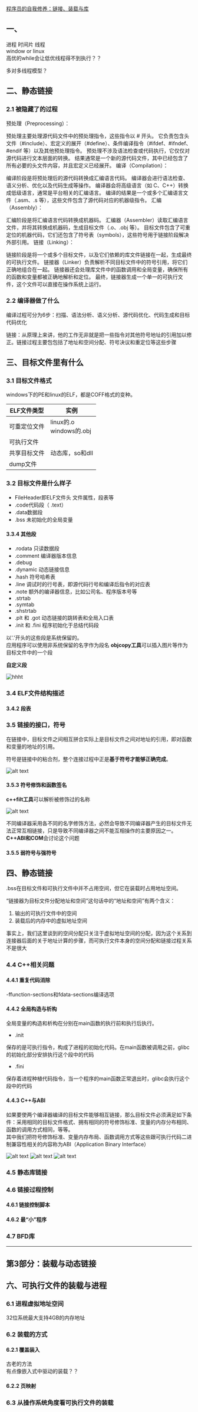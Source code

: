
[程序员的自我修养：链接、装载与库](https://awesome-programming-books.github.io/others/%E7%A8%8B%E5%BA%8F%E5%91%98%E7%9A%84%E8%87%AA%E6%88%91%E4%BF%AE%E5%85%BB%EF%BC%9A%E9%93%BE%E6%8E%A5%E3%80%81%E8%A3%85%E8%BD%BD%E4%B8%8E%E5%BA%93.pdf)

## 一、

  进程 时间片
  线程  
  window or linux  
    高优的while会让低优线程得不到执行？？

  多对多线程模型？

## 二、静态链接

### 2.1 被隐藏了的过程

预处理（Preprocessing）：

预处理主要处理源代码文件中的预处理指令，这些指令以 # 开头。
它负责包含头文件（#include）、宏定义的展开（#define）、条件编译指令（#ifdef、#ifndef、#endif 等）以及其他预处理指令。
预处理不涉及语法检查或代码执行，它仅仅对源代码进行文本层面的转换。
结果通常是一个新的源代码文件，其中已经包含了所有必要的头文件内容，并且宏定义已经展开。
编译（Compilation）：

编译阶段是将预处理后的源代码转换成汇编语言代码。
编译器会进行语法检查、语义分析、优化以及代码生成等操作。
编译器会将高级语言（如 C、C++）转换成低级语言，通常是平台相关的汇编语言。
编译的结果是一个或多个汇编语言文件（.asm、.s 等），这些文件包含了源代码对应的机器级指令。
汇编（Assembly）：

汇编阶段是将汇编语言代码转换成机器码。
汇编器（Assembler）读取汇编语言文件，并将其转换成机器码，生成目标文件（.o、.obj 等）。
目标文件包含了可重定位的机器代码，它们还包含了符号表（symbols），这些符号用于链接阶段解决外部引用。
链接（Linking）：

链接阶段是将一个或多个目标文件，以及它们依赖的库文件链接在一起，生成最终的可执行文件。
链接器（Linker）负责解析不同目标文件中的符号引用，将它们正确地组合在一起。
链接器还会处理库文件中的函数调用和全局变量，确保所有的函数和变量都被正确地解析和定位。
最终，链接器生成一个单一的可执行文件，这个文件可以直接在操作系统上运行。

### 2.2 编译器做了什么

编译过程可分为6步：扫描、语法分析、语义分析、源代码优化、代码生成和目标代码优化

链接：从原理上来讲，他的工作无非就是把一些指令对其他符号地址的引用加以修正。链接过程主要包包括了地址和空间分配、符号决议和重定位等这些步骤

## 三、目标文件里有什么

### 3.1 目标文件格式 

windows下的PE和linux的ELF，都是COFF格式的变种。

 

| ELF文件类型  | 实例   |
| -------  | --- |
|  可重定位文件    | linux的.o</br> windows的.obj   |
| 可执行文件 |  |
| 共享目标文件| 动态库，so和dll |
| dump文件 | |

### 3.2 目标文件是什么样子

+ FileHeader即ELF文件头
  文件属性，段表等
+ .code代码段（ .text）
+ .data数据段
+ .bss
  未初始化的全局变量

#### 3.3.4 其他段

+ .rodata   只读数据段
+ .comment  编译器版本信息
+ .debug
+ .dynamic  动态链接信息
+ .hash     符号哈希表
+ .line     调试时的行号表，即源代码行号和编译后指令的对应表
+ .note     额外的编译器信息，比如公司名、程序版本号等
+ .strtab
+ .symtab
+ .shstrtab
+ .plt 和 .got    动态链接的跳转表和全局入口表
+ .init 和 .fini  程序初始化于总结代码段

以'.'开头的这些段是系统保留的。  
应用程序可以使用非系统保留的名字作为段名
**objcopy工具**可以插入图片等作为目标文件中的一个段

**自定义段**

![hhht](img02/image.png)

### 3.4 ELF文件结构描述

#### 3.4.2 段表

### 3.5 链接的接口，符号

在链接中，目标文件之间相互拼合实际上是目标文件之间对地址的引用，即对函数和变量的地址的引用。

符号是链接中的粘合剂，整个连接过程中正是**基于符号才能够正确完成**。

![alt text](img02/image-1.png)

#### 3.5.3 符号修饰和函数签名

**c++filt工具**可以解析被修饰过的名称

![alt text](img02/image-2.png)

不同编译器采用各不同的名字修饰方法，必然会导致不同编译器产生的目标文件无法正常互相链接，只是导致不同编译器之间不能互相操作的主要原因之一。  
**C++ABI和COM**会讨论这个问题

#### 3.5.5 弱符号与强符号

## 四、静态链接

.bss在目标文件和可执行文件中并不占用空间，但它在装载时占用地址空间。

“链接器为目标文件分配地址和空间”这句话中的“地址和空间”有两个含义：
1. 输出的可执行文件中的空间
2. 装载后的内存中的虚拟地址空间

事实上，我们这里谈到的空间分配只关注于虚拟地址空间的分配，因为这个关系到连接器后面的关于地址计算的步骤，而可执行文件本身的空间分配和链接过程关系不是很大

### 4.4 C++相关问题

#### 4.4.1 重复代码消除

-ffunction-sections和fdata-sections编译选项

#### 4.4.2 全局构造与析构

全局变量的构造和析构在分别在main函数的执行前和执行后执行。

+ .init

保存的是可执行指令，构成了进程的初始化代码。在main函数被调用之前，glibc的初始化部分安排执行这个段中的代码

+ .fini

保存着进程种植代码指令，当一个程序的main函数正常退出时，glibc会执行这个段中的代码

#### 4.4.3 C++与ABI

如果要使两个编译器编译的目标文件能够相互链接，那么目标文件必须满足如下条件：采用相同的目标文件格式、拥有相同的符号修饰标准、变量的内存分布相同、函数的调用方式相同，等等。  
其中我们把符号修饰标准、变量内存布局、函数调用方式等这些跟可执行代码二进制兼容性相关的内容称为ABI（Application Binary Interface）

![alt text](img02/image-3.png)
![alt text](img02/image-4.png)
![alt text](img02/image-5.png)

### 4.5 静态库链接

### 4.6 链接过程控制

#### 4.6.1 链接控制脚本

#### 4.6.2 最“小”程序

### 4.7 BFD库

---
第3部分：装载与动态链接
---

## 六、可执行文件的装载与进程

### 6.1 进程虚拟地址空间

32位系统最大支持4GB的内存地址

### 6.2 装载的方式

#### 6.2.1 覆盖装入

古老的方法  
有点像嵌入式中驱动的装载？？  

#### 6.2.2 页映射

### 6.3 从操作系统角度看可执行文件的装载
